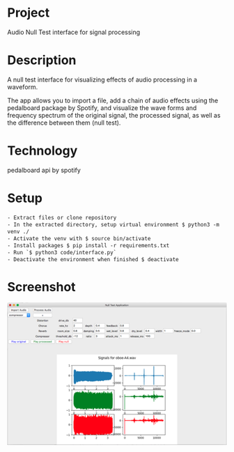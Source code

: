 # Project
Audio Null Test interface for signal processing

# Description
A null test interface for visualizing effects of audio processing in a waveform.

The app allows you to import a file, add a chain of audio effects using the pedalboard package by Spotify, and visualize the wave forms and frequency spectrum of the original signal, the processed signal, as well as the difference between them (null test).

# Technology
pedalboard api by spotify

# Setup
    - Extract files or clone repository
    - In the extracted directory, setup virtual environment $ python3 -m venv ./
    - Activate the venv with $ source bin/activate
    - Install packages $ pip install -r requirements.txt
    - Run `$ python3 code/interface.py`
    - Deactivate the environment when finished $ deactivate

# Screenshot

![Alt text](./screenshot.png?raw=true "Null Test Application")